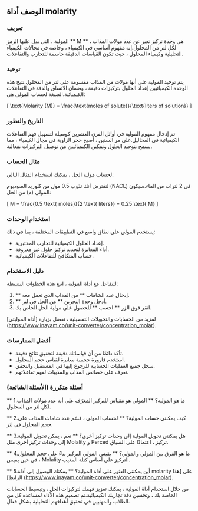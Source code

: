 ## الوصف أداة molarity

### تعريف
المولية ، التي يدل عليها الرمز ** M ** ، هي وحدة تركيز تعبر عن عدد مولات المذاب لكل لتر من المحلول.إنه مفهوم أساسي في الكيمياء ، وخاصة في مجالات الكيمياء التحليلية وكيمياء المحلول ، حيث تكون القياسات الدقيقة حاسمة للتجارب والتفاعلات.

### توحيد
يتم توحيد المولية على أنها مولات من المذاب مقسومة على لتر من المحلول.تتيح هذه الوحدة الكيميائيين إعداد الحلول بتركيزات دقيقة ، وضمان الاتساق والدقة في التفاعلات الكيميائية.الصيغة لحساب المولي هي:

\[ \text{Molarity (M)} = \frac{\text{moles of solute}}{\text{liters of solution}} \]

### التاريخ والتطور
تم إدخال مفهوم المولية في أوائل القرن العشرين كوسيلة لتسهيل فهم التفاعلات الكيميائية في المحاليل.على مر السنين ، أصبح حجر الزاوية في مجال الكيمياء ، مما يسمح بتوحيد الحلول وتمكين الكيميائيين من توصيل التركيزات بفعالية.

### مثال الحساب
لحساب مولية الحل ، يمكنك استخدام المثال التالي:

لنفترض أنك تذوب 0.5 مول من كلوريد الصوديوم (NACL) في 2 لترات من الماء.سيكون المولي (م) من الحل:

\[ M = \frac{0.5 \text{ moles}}{2 \text{ liters}} = 0.25 \text{ M} \]

### استخدام الوحدات
يستخدم المولي على نطاق واسع في التطبيقات المختلفة ، بما في ذلك:
- إعداد الحلول الكيميائية للتجارب المختبرية.
- أداء المعايرة لتحديد تركيز حلول غير معروفة.
- حساب المتكافئ للتفاعلات الكيميائية.

### دليل الاستخدام
للتفاعل مع أداة المولية ، اتبع هذه الخطوات البسيطة:
1. ** إدخال عدد الشامات ** من المذاب الذي تعمل معه.
2. ** أدخل وحدة التخزين ** من الحل في لتر.
3. انقر فوق الزر ** احسب ** للحصول على مولية الحل الخاص بك.

لمزيد من الحسابات والتحويلات التفصيلية ، تفضل بزيارة [أداة الموليتي] (https://www.inayam.co/unit-converter/concentration_molar).

### أفضل الممارسات
- تأكد دائمًا من أن قياساتك دقيقة لتحقيق نتائج دقيقة.
- استخدم قارورة حجمية معايرة لقياس حجم المحلول.
- سجل جميع العمليات الحسابية للرجوع إليها في المستقبل والتحقق.
- تعرف على خصائص المذاب والمذيبات لفهم تفاعلاتهم.

### أسئلة متكررة (الأسئلة الشائعة)

** 1.ما هو المولية؟ **
المولي هو مقياس للتركيز المعرّف على أنه عدد مولات المذاب لكل لتر من المحلول.

** 2.كيف يمكنني حساب المولية؟ **
لحساب المولي ، قسّم عدد شامات المذاب على حجم المحلول في لتر.

** 3.هل يمكنني تحويل المولية إلى وحدات تركيز أخرى؟ **
نعم ، يمكن تحويل المولية إلى وحدات تركيز أخرى مثل Molality و Perced تركيز ، اعتمادًا على السياق.

** 4.ما هو الفرق بين المولي والمولي؟ **
يقيس المولي التركيز بناءً على حجم المحلول ، في حين يقيس Molality التركيز على أساس كتلة المذيب.

** 5.أين يمكنني العثور على أداة المولية؟ **
يمكنك الوصول إلى أداة molarity على [هذا الرابط] (https://www.inayam.co/unit-converter/concentration_molar).

من خلال استخدام أداة المولية ، يمكنك تعزيز فهمك لتركيزات الحل ، وتبسيط الحسابات الخاصة بك ، وتحسين دقة تجاربك الكيميائية.تم تصميم هذه الأداة لمساعدة كل من الطلاب والمهنيين في تحقيق أهدافهم التحليلية بشكل فعال.